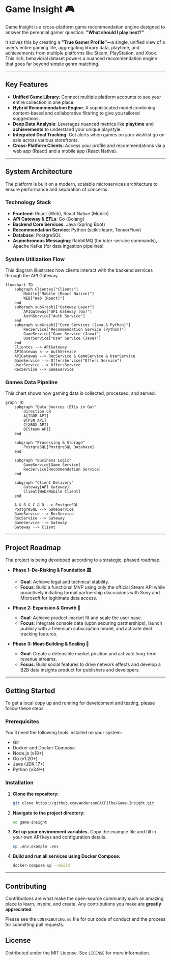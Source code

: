 # Game Insight 🎮
Game Insight is a cross-platform game recommendation engine designed to answer the perennial gamer question: **"What should I play next?"**

It solves this by creating a **"True Gamer Profile"**—a single, unified view of a user's entire gaming life, aggregating library data, playtime, and achievements from multiple platforms like Steam, PlayStation, and Xbox. This rich, behavioral dataset powers a nuanced recommendation engine that goes far beyond simple genre matching.

-----

## Key Features

  - **Unified Game Library**: Connect multiple platform accounts to see your entire collection in one place.
  - **Hybrid Recommendation Engine**: A sophisticated model combining content-based and collaborative filtering to give you tailored suggestions.
  - **Deep Data Analysis**: Leverages nuanced metrics like **playtime** and **achievements** to understand your unique playstyle.
  - **Integrated Deal Tracking**: Get alerts when games on your wishlist go on sale across various storefronts.
  - **Cross-Platform Clients**: Access your profile and recommendations via a web app (React) and a mobile app (React Native).

-----

## System Architecture

The platform is built on a modern, scalable microservices architecture to ensure performance and separation of concerns.

### Technology Stack

  * **Frontend**: React (Web), React Native (Mobile)
  * **API Gateway & ETLs**: Go (Golang)
  * **Backend Core Services**: Java (Spring Boot)
  * **Recommendation Service**: Python (scikit-learn, TensorFlow)
  * **Database**: PostgreSQL
  * **Asynchronous Messaging**: RabbitMQ (for inter-service commands), Apache Kafka (for data ingestion pipelines)

### System Utilization Flow

This diagram illustrates how clients interact with the backend services through the API Gateway.

```mermaid
flowchart TD
    subgraph Clientes["Clients"]
        Mobile["Mobile (React Native)"]
        WEB["Web (React)"]
    end
    subgraph subGraph1["Gateway Layer"]
        APIGateway["API Gateway (Go)"]
        AuthService["Auth Service"]
    end
    subgraph subGraph2["Core Services (Java & Python)"]
        RecService["Recommendation Service (Python)"]
        GameService["Game Service (Java)"]
        UserService["User Service (Java)"]
    end
    Clientes --> APIGateway
    APIGateway <--> AuthService
    APIGateway --> RecService & GameService & UserService
    GameService --> OffersService["Offers Service"]
    UserService --> OffersService
    RecService --> GameService
```

### Games Data Pipeline

This chart shows how gaming data is collected, processed, and served.

```mermaid
graph TD
    subgraph "Data Sources (ETLs in Go)"
        direction LR
        A[IGDB API]
        B[PSN API]
        C[XBOX API]
        D[Steam API]
    end

    subgraph "Processing & Storage"
        PostgreSQL[PostgreSQL Database]
    end
    
    subgraph "Business Logic"
        GameService[Game Service]
        RecService[Recommendation Service]
    end

    subgraph "Client Delivery"
        Gateway[API Gateway]
        Client[Web/Mobile Client]
    end

    A & B & C & D --> PostgreSQL
    PostgreSQL --> GameService
    GameService --> RecService
    RecService --> Gateway
    GameService --> Gateway
    Gateway --> Client
```

-----

## Project Roadmap

The project is being developed according to a strategic, phased roadmap.

  * **Phase 1: De-Risking & Foundation 🏛️**

      * **Goal**: Achieve legal and technical stability.
      * **Focus**: Build a functional MVP using only the official Steam API while proactively initiating formal partnership discussions with Sony and Microsoft for legitimate data access.

  * **Phase 2: Expansion & Growth 🚀**

      * **Goal**: Achieve product-market fit and scale the user base.
      * **Focus**: Integrate console data (upon securing partnerships), launch publicly with a freemium subscription model, and activate deal tracking features.

  * **Phase 3: Moat-Building & Scaling 🏰**

      * **Goal**: Create a defensible market position and activate long-term revenue streams.
      * **Focus**: Build social features to drive network effects and develop a B2B data insights product for publishers and developers.

-----

## Getting Started

To get a local copy up and running for development and testing, please follow these steps.

### Prerequisites

You'll need the following tools installed on your system:

  * Git
  * Docker and Docker Compose
  * Node.js (v18+)
  * Go (v1.20+)
  * Java (JDK 17+)
  * Python (v3.9+)

### Installation

1.  **Clone the repository:**
    ```sh
    git clone https://github.com/AndersonGACFilho/Game-Insight.git
    ```
2.  **Navigate to the project directory:**
    ```sh
    cd game-insight
    ```
3.  **Set up your environment variables.** Copy the example file and fill in your own API keys and configuration details.
    ```sh
    cp .env.example .env
    ```
4.  **Build and run all services using Docker Compose:**
    ```sh
    docker-compose up --build
    ```

-----

## Contributing

Contributions are what make the open-source community such an amazing place to learn, inspire, and create. Any contributions you make are **greatly appreciated**.

Please see the `CONTRIBUTING.md` file for our code of conduct and the process for submitting pull requests.

## License

Distributed under the MIT License. See `LICENSE` for more information.
